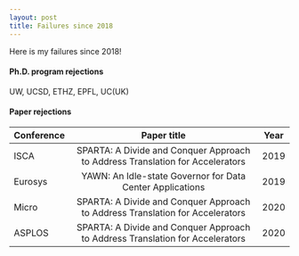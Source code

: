 ```yaml
---
layout: post
title: Failures since 2018
---
```


Here is my failures since 2018!

#### Ph.D. program rejections

UW, UCSD, ETHZ, EPFL, UC(UK)

#### Paper rejections

| Conference 	| Paper title  	| Year 	|
|-	|:-:	|:-:	|
| ISCA 	| SPARTA: A Divide and Conquer Approach to Address Translation for Accelerators 	| 2019 	|
| Eurosys 	| YAWN: An Idle-state Governor for Data Center Applications 	| 2019 	|
| Micro 	| SPARTA: A Divide and Conquer Approach to Address Translation for Accelerators 	| 2020 	|
| ASPLOS 	| SPARTA: A Divide and Conquer Approach to Address Translation for Accelerators 	| 2020 	|
